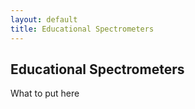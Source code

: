 ```yaml
---
layout: default
title: Educational Spectrometers
---
```


Educational Spectrometers
-------------------------

What to put here
